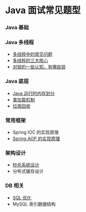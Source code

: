 # Java 面试常见题型

### Java 基础


### Java 多线程
- [多线程中的常见问题](https://github.com/crossoverJie/Java-Interview/blob/master/MD/Thread-common-problem.md)
- [多线程的三大核心](https://github.com/crossoverJie/Java-Interview/blob/master/MD/Threadcore.md)
- [对锁的一些认知，有哪些锁](https://github.com/crossoverJie/Java-Interview/blob/master/MD/Java-lock.md)


### Java 底层
- [Java 运行时内存划分](https://github.com/crossoverJie/Java-Interview/blob/master/MD/MemoryAllocation.md)
-  [类加载机制](https://github.com/crossoverJie/Java-Interview/blob/master/MD/ClassLoad.md)
- [垃圾回收](https://github.com/crossoverJie/Java-Interview/blob/master/MD/GarbageCollection.md)

### 常用框架

- Spring IOC 的实现原理
- [Spring AOP 的实现原理](https://github.com/crossoverJie/Java-Interview/blob/master/MD/SpringAOP.md) 

### 架构设计
- [秒杀系统设计](https://github.com/crossoverJie/Java-Interview/blob/master/MD/Spike.md)
- 分布式缓存设计


### DB 相关

- [SQL 优化](https://github.com/crossoverJie/Java-Interview/blob/master/MD/SQL-optimization.md)
- MySQL 索引数据结构
